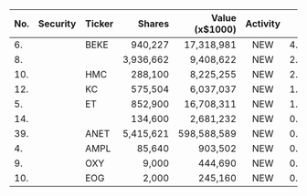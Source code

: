 No. | Security | Ticker | Shares | Value (x$1000) | Activity | % Port
|--- | --- | --- | ---:| ---:|:---:| ---:|
 6.||BEKE</a>|940,227|17,318,981|NEW|4.63%|<a href=rel="bookmark"></a>
8.|||3,936,662|9,408,622|NEW|2.51%|rel="bookmark"></a>
10.||HMC</a>|288,100|8,225,255|NEW|2.19%|<a href=rel="bookmark"></a>
12.||KC</a>|575,504|6,037,037|NEW|1.61%|<a href=rel="bookmark"></a>
5.||ET</a>|852,900|16,708,311|NEW|1.41%|<a href=rel="bookmark"></a>
14.|||134,600|2,681,232|NEW|0.71%|rel="bookmark"></a>
39.||ANET</a>|5,415,621|598,588,589|NEW|0.47%|<a href=rel="bookmark"></a>
4.||AMPL</a>|85,640|903,502|NEW|0.15%|<a href=rel="bookmark"></a>
9.||OXY</a>|9,000|444,690|NEW|0.03%|<a href=rel="bookmark"></a>
10.||EOG</a>|2,000|245,160|NEW|0.02%|<a href=rel="bookmark"></a>
